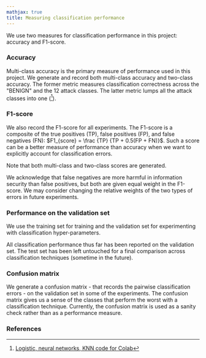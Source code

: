 ```yaml
---
mathjax: true
title: Measuring classification performance
---
```

We use two measures for classification performance in this project: accuracy and F1-score.

### Accuracy
Multi-class accuracy is the primary measure of performance used in this project. We generate and record both multi-class accuracy and two-class accuracy. The former metric measures classification correctness across the "BENIGN" and the 12 attack classes. The latter metric lumps all the attack classes into one ([^colab2]).

### F1-score
We also record the F1-score for all experiments. The F1-score is a composite of the true positives (TP), false positives (FP), and false negatives (FN): $F1_{score} = \frac {TP} {TP + 0.5(FP + FN)}$. Such a score can be a better measure of performance than accuracy when we want to explicitly account for classification errors.

Note that both multi-class and two-class scores are generated.

We acknowledge that false negatives are more harmful in information security than false positives, but both are given equal weight in the F1-score. We may consider changing the relative weights of the two types of errors in future experiments.

### Performance on the validation set
We use the training set for training and the validation set for experimenting with classification hyper-parameters. 

All classification performance thus far has been reported on the validation set. The test set has been left untouched for a final comparison across classification techniques (sometime in the future).

### Confusion matrix
We generate a confusion matrix - that records the pairwise classification errors - on the validation set in some of the experiments. The confusion matrix gives us a sense of the classes that perform the worst with a classification technique. Currently, the confusion matrix is used as a sanity check rather than as a performance measure.

### References
[^colab2]: [Logistic, neural networks, KNN code for Colab](https://github.com/r-dube/CICIDS/blob/main/cicids_classifiers.ipynb)
